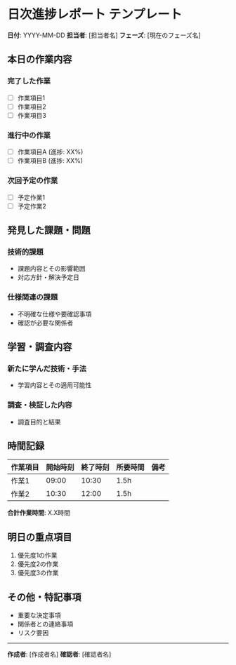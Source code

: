 # 日次進捗レポート テンプレート

**日付**: YYYY-MM-DD
**担当者**: [担当者名]
**フェーズ**: [現在のフェーズ名]

## 本日の作業内容

### 完了した作業
- [ ] 作業項目1
- [ ] 作業項目2
- [ ] 作業項目3

### 進行中の作業
- [ ] 作業項目A (進捗: XX%)
- [ ] 作業項目B (進捗: XX%)

### 次回予定の作業
- [ ] 予定作業1
- [ ] 予定作業2

## 発見した課題・問題

### 技術的課題
- 課題内容とその影響範囲
- 対応方針・解決予定日

### 仕様関連の課題
- 不明確な仕様や要確認事項
- 確認が必要な関係者

## 学習・調査内容

### 新たに学んだ技術・手法
- 学習内容とその適用可能性

### 調査・検証した内容
- 調査目的と結果

## 時間記録

| 作業項目 | 開始時刻 | 終了時刻 | 所要時間 | 備考 |
|---------|----------|----------|----------|------|
| 作業1   | 09:00    | 10:30    | 1.5h     |      |
| 作業2   | 10:30    | 12:00    | 1.5h     |      |

**合計作業時間**: X.X時間

## 明日の重点項目

1. 優先度1の作業
2. 優先度2の作業
3. 優先度3の作業

## その他・特記事項

- 重要な決定事項
- 関係者との連絡事項
- リスク要因

---
**作成者**: [作成者名]
**確認者**: [確認者名]
